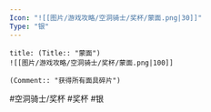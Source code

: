 ```yaml
---
Icon: "![[图片/游戏攻略/空洞骑士/奖杯/蒙面.png|30]]"
Type: "银"
---
```

```ad-common-silver-trophy
title: (Title:: "蒙面")
![[图片/游戏攻略/空洞骑士/奖杯/蒙面.png|100]]

(Comment:: "获得所有面具碎片")
```

#空洞骑士/奖杯 #奖杯 #银
